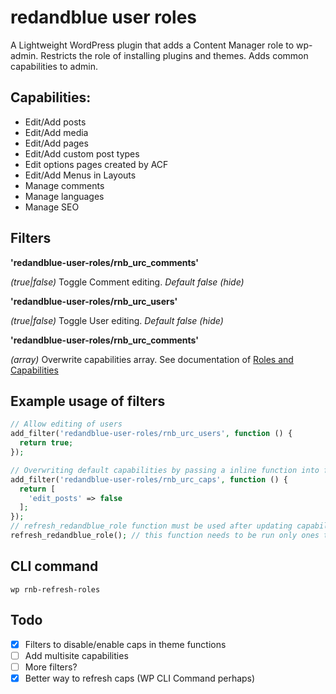 # redandblue user roles

A Lightweight WordPress plugin that adds a Content Manager role to wp-admin. Restricts the role of installing plugins and themes. Adds common capabilities to admin.

## Capabilities:

- Edit/Add posts
- Edit/Add media
- Edit/Add pages
- Edit/Add custom post types
- Edit options pages created by ACF
- Edit/Add Menus in Layouts
- Manage comments
- Manage languages
- Manage SEO

## Filters

**'redandblue-user-roles/rnb_urc_comments'**

_(true|false)_ Toggle Comment editing. _Default false (hide)_

**'redandblue-user-roles/rnb_urc_users'**

_(true|false)_ Toggle User editing. _Default false (hide)_

**'redandblue-user-roles/rnb_urc_comments'**

_(array)_ Overwrite capabilities array. See documentation of [Roles and Capabilities](https://codex.wordpress.org/Roles_and_Capabilities)

## Example usage of filters

```php
// Allow editing of users
add_filter('redandblue-user-roles/rnb_urc_users', function () {
  return true;
});

// Overwriting default capabilities by passing a inline function into filter which returns an array
add_filter('redandblue-user-roles/rnb_urc_caps', function () {
  return [
    'edit_posts' => false
  ];
});
// refresh_redandblue_role function must be used after updating capabilities. (Better method will be implemented in upcoming versions)
refresh_redandblue_role(); // this function needs to be run only ones to update
```

## CLI command

```
wp rnb-refresh-roles
```

## Todo

- [x] Filters to disable/enable caps in theme functions
- [ ] Add multisite capabilities
- [ ] More filters?
- [x] Better way to refresh caps (WP CLI Command perhaps)
